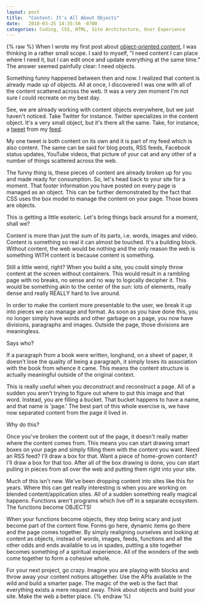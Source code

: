 ```yaml
---
layout: post
title:  "Content: It's All About Objects"
date:   2010-03-25 14:35:56 -0700
categories: Coding, CSS, HTML, Site Architecture, User Experience
---
```

{% raw %}
When I wrote my first post about <a href="http://www.chrisstead.net/archives/112" target="_blank">object-oriented content</a>, I was thinking in a rather small scope.  I said to myself, "I need content I can place where I need it, but I can edit once and update everything at the same time." The answer seemed painfully clear: I need objects.

Something funny happened between then and now.  I realized that content is already made up of objects.  All at once, I discovered I was one with all of the content scattered across the web.  It was a very zen moment I'm not sure I could recreate on my best day.

See, we are already working with content objects everywhere, but we just haven't noticed.  Take Twitter for instance.  Twitter specializes in the content object. It's a very small object, but it's there all the same.  Take, for instance, a <a href="http://twitter.com/cm_stead/status/11044627560" target="_blank">tweet</a> from my <a href="http://twitter.com/cm_stead" target="_blank">feed</a>.

My one tweet is both content on its own and it is part of my feed which is also content.  The same can be said for blog posts, RSS feeds, Facebook status updates, YouTube videos, that picture of your cat and any other of a number of things scattered across the web.<!--more-->

The funny thing is, these pieces of content are already broken up for you and made ready for consumption.  So, let's head back to your site for a moment.  That footer information you have posted on every page is managed as an object.  This can be further demonstrated by the fact that CSS uses the box model to manage the content on your page.  Those boxes are objects.

This is getting a little esoteric.  Let's bring things back around for a moment, shall we?

Content is more than just the sum of its parts, i.e. words, images and video.  Content is something so real it can almost be touched.  It's a building block.  Without content, the web would be nothing and the only reason the web is something WITH content is because content is something.

Still a little weird, right?  When you build a site, you could simply throw content at the screen without containers.  This would result in a rambling page with no breaks, no sense and no way to logically decipher it.  This would be something akin to the center of the sun: lots of elements, really dense and really REALLY hard to live around.

In order to make the content more presentable to the user, we break it up into pieces we can manage and format.  As soon as you have done this, you no longer simply have words and other garbage on a page, you now have divisions, paragraphs and images. Outside the page, those divisions are meaningless.

Says who?

If a paragraph from a book were written, longhand, on a sheet of paper, it doesn't lose the quality of being a paragraph, it simply loses its association with the book from whence it came.  This means the content structure is actually meaningful outside of the original context.

This is really useful when you deconstruct and reconstruct a page.  All of a sudden you aren't trying to figure out where to put this image and that word.  Instead, you are filling a bucket.  That bucket happens to have a name, and that name is 'page.'  The best part of this whole exercise is, we have now separated content from the page it lived in.  

Why do this?

Once you've broken the content out of the page, it doesn't really matter where the content comes from.  This means you can start drawing smart boxes on your page and simply filling them with the content you want.  Need an RSS feed? I'll draw a box for that.  Want a piece of home-grown content? I'll draw a box for that too.  After all of the box drawing is done, you can start pulling in pieces from all over the web and putting them right into your site.

Much of this isn't new.  We've been dropping content into sites like this for years.  Where this can get really interesting is when you are working on blended content/application sites.  All of a sudden something really magical happens.  Functions aren't programs which live off in a separate ecosystem.  The functions become OBJECTS!

When your functions become objects, they stop being scary and just become part of the content flow.  Forms go here, dynamic items go there and the page comes together.  By simply realigning ourselves and looking at content as objects, instead of words, images, feeds, functions and all the other odds and ends available to us in spades, putting a site together becomes something of a spiritual experience.  All of the wonders of the web come together to form a cohesive whole.

For your next project, go crazy.  Imagine you are playing with blocks and throw away your content notions altogether.  Use the APIs available in the wild and build a smarter page.  The magic of the web is the fact that everything exists a mere request away.  Think about objects and build your site.  Make the web a better place.
{% endraw %}
    